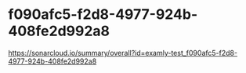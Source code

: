 # f090afc5-f2d8-4977-924b-408fe2d992a8
https://sonarcloud.io/summary/overall?id=examly-test_f090afc5-f2d8-4977-924b-408fe2d992a8
